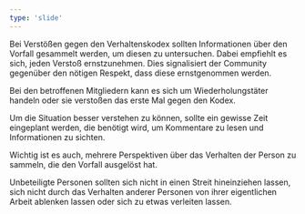 ```yaml
---
type: 'slide'
---
```

Bei Verstößen gegen den Verhaltenskodex sollten Informationen über den Vorfall gesammelt werden, um diesen zu untersuchen.
Dabei empfiehlt es sich, jeden Verstoß ernstzunehmen. Dies signalisiert der Community gegenüber den nötigen Respekt, dass diese ernstgenommen werden.

Bei den betroffenen Mitgliedern kann es sich um Wiederholungstäter handeln oder sie verstoßen das erste Mal gegen den Kodex.

Um die Situation besser verstehen zu können, sollte ein gewisse Zeit eingeplant werden, die benötigt wird, um Kommentare zu lesen und Informationen zu sichten.

Wichtig ist es auch, mehrere Perspektiven über das Verhalten der Person zu sammeln, die den Vorfall ausgelöst hat.

Unbeteiligte Personen sollten sich nicht in einen Streit hineinziehen lassen, sich nicht durch das Verhalten anderer Personen von ihrer eigentlichen Arbeit ablenken lassen oder sich zu etwas verleiten lassen.
